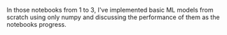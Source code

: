 In those notebooks from 1 to 3, I've implemented basic ML models from scratch using only numpy and discussing the performance of them as the notebooks progress.

